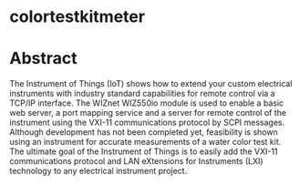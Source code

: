 # colortestkitmeter

Abstract
===

The Instrument of Things (IoT) shows how to extend your custom electrical instruments with industry standard capabilities for remote control via a TCP/IP interface. The WIZnet WIZ550io module is used to enable a basic web server, a port mapping service and a server for remote control of the instrument using the VXI-11 communications protocol by SCPI messages. Although development has not been completed yet, feasibility is shown using an instrument for accurate measurements of a water color test kit. The ultimate goal of the Instrument of Things is to easily add the VXI-11 communications protocol and LAN eXtensions for Instruments (LXI) technology to any electrical instrument project.

